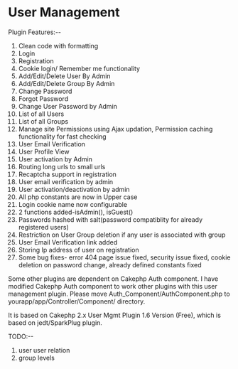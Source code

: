 User Management
===============


Plugin Features:-- 

1. Clean code with formatting 
2. Login 
3. Registration 
4. Cookie login/ Remember me functionality 
5. Add/Edit/Delete User By Admin 
6. Add/Edit/Delete Group By Admin 
7. Change Password 
8. Forgot Password 
9. Change User Password by Admin 
10. List of all Users 
11. List of all Groups 
12. Manage site Permissions using Ajax updation, Permission caching functionality for fast checking 
13. User Email Verification 
14. User Profile View 
15. User activation by Admin 
16. Routing long urls to small urls 
17. Recaptcha support in registration 
18. User email verification by admin 
19. User activation/deactivation by admin 
20. All php constants are now in Upper case 
21. Login cookie name now configurable 
22. 2 functions added-isAdmin(), isGuest() 
23. Passwords hashed with salt(password compatiblity for already registered users) 
24. Restriction on User Group deletion if any user is associated with group 
25. User Email Verification link added 
26. Storing Ip address of user on registration 
27. Some bug fixes- error 404 page issue fixed, security issue fixed, cookie deletion on password change, already defined constants fixed 

Some other plugins are dependent on Cakephp Auth component. I have modified Cakephp Auth component to work other plugins with this user management plugin.
Please move Auth_Component/AuthComponent.php to yourapp/app/Controller/Component/ directory.

It is based on Cakephp 2.x User Mgmt Plugin 1.6 Version (Free), which is based on jedt/SparkPlug plugin. 


TODO:--
1. user user relation
2. group levels 
